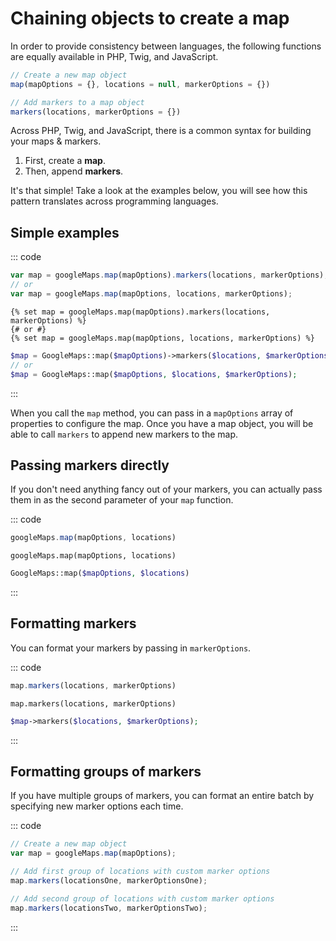 # Chaining objects to create a map

In order to provide consistency between languages, the following functions are equally available in PHP, Twig, and JavaScript.

```js
// Create a new map object
map(mapOptions = {}, locations = null, markerOptions = {})

// Add markers to a map object
markers(locations, markerOptions = {})
```

Across PHP, Twig, and JavaScript, there is a common syntax for building your maps & markers.

1. First, create a **map**.
2. Then, append **markers**.

It's that simple! Take a look at the examples below, you will see how this pattern translates across programming languages.

## Simple examples

::: code
```js
var map = googleMaps.map(mapOptions).markers(locations, markerOptions);
// or
var map = googleMaps.map(mapOptions, locations, markerOptions);
```
```twig
{% set map = googleMaps.map(mapOptions).markers(locations, markerOptions) %}
{# or #}
{% set map = googleMaps.map(mapOptions, locations, markerOptions) %}
```
```php
$map = GoogleMaps::map($mapOptions)->markers($locations, $markerOptions);
// or
$map = GoogleMaps::map($mapOptions, $locations, $markerOptions);
```
:::

When you call the `map` method, you can pass in a `mapOptions` array of properties to configure the map. Once you have a map object, you will be able to call `markers` to append new markers to the map.

## Passing markers directly

If you don't need anything fancy out of your markers, you can actually pass them in as the second parameter of your `map` function.

::: code
```js
googleMaps.map(mapOptions, locations)
```
```twig
googleMaps.map(mapOptions, locations)
```
```php
GoogleMaps::map($mapOptions, $locations)
```
:::

## Formatting markers

You can format your markers by passing in `markerOptions`.

::: code
```js
map.markers(locations, markerOptions)
```
```twig
map.markers(locations, markerOptions)
```
```php
$map->markers($locations, $markerOptions);
```
:::

## Formatting groups of markers

If you have multiple groups of markers, you can format an entire batch by specifying new marker options each time.

::: code
```js
// Create a new map object
var map = googleMaps.map(mapOptions);

// Add first group of locations with custom marker options
map.markers(locationsOne, markerOptionsOne);

// Add second group of locations with custom marker options
map.markers(locationsTwo, markerOptionsTwo);
```
:::
